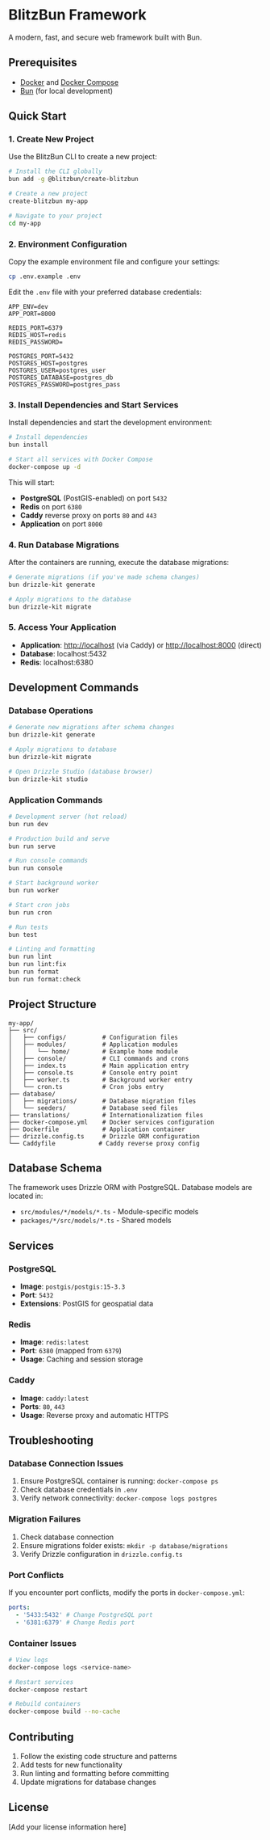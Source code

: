 # BlitzBun Framework

A modern, fast, and secure web framework built with Bun.

## Prerequisites

- [Docker](https://www.docker.com/get-started) and [Docker Compose](https://docs.docker.com/compose/install/)
- [Bun](https://bun.sh/) (for local development)

## Quick Start

### 1. Create New Project

Use the BlitzBun CLI to create a new project:

```bash
# Install the CLI globally
bun add -g @blitzbun/create-blitzbun

# Create a new project
create-blitzbun my-app

# Navigate to your project
cd my-app
```

### 2. Environment Configuration

Copy the example environment file and configure your settings:

```bash
cp .env.example .env
```

Edit the `.env` file with your preferred database credentials:

```env
APP_ENV=dev
APP_PORT=8000

REDIS_PORT=6379
REDIS_HOST=redis
REDIS_PASSWORD=

POSTGRES_PORT=5432
POSTGRES_HOST=postgres
POSTGRES_USER=postgres_user
POSTGRES_DATABASE=postgres_db
POSTGRES_PASSWORD=postgres_pass
```

### 3. Install Dependencies and Start Services

Install dependencies and start the development environment:

```bash
# Install dependencies
bun install

# Start all services with Docker Compose
docker-compose up -d
```

This will start:

- **PostgreSQL** (PostGIS-enabled) on port `5432`
- **Redis** on port `6380`
- **Caddy** reverse proxy on ports `80` and `443`
- **Application** on port `8000`

### 4. Run Database Migrations

After the containers are running, execute the database migrations:

```bash
# Generate migrations (if you've made schema changes)
bun drizzle-kit generate

# Apply migrations to the database
bun drizzle-kit migrate
```

### 5. Access Your Application

- **Application**: <http://localhost> (via Caddy) or <http://localhost:8000> (direct)
- **Database**: localhost:5432
- **Redis**: localhost:6380

## Development Commands

### Database Operations

```bash
# Generate new migrations after schema changes
bun drizzle-kit generate

# Apply migrations to database
bun drizzle-kit migrate

# Open Drizzle Studio (database browser)
bun drizzle-kit studio
```

### Application Commands

```bash
# Development server (hot reload)
bun run dev

# Production build and serve
bun run serve

# Run console commands
bun run console

# Start background worker
bun run worker

# Start cron jobs
bun run cron

# Run tests
bun test

# Linting and formatting
bun run lint
bun run lint:fix
bun run format
bun run format:check
```

## Project Structure

```text
my-app/
├── src/
│   ├── configs/          # Configuration files
│   ├── modules/          # Application modules
│   │   └── home/         # Example home module
│   ├── console/          # CLI commands and crons
│   ├── index.ts          # Main application entry
│   ├── console.ts        # Console entry point
│   ├── worker.ts         # Background worker entry
│   └── cron.ts           # Cron jobs entry
├── database/
│   ├── migrations/       # Database migration files
│   └── seeders/          # Database seed files
├── translations/         # Internationalization files
├── docker-compose.yml    # Docker services configuration
├── Dockerfile            # Application container
├── drizzle.config.ts     # Drizzle ORM configuration
└── Caddyfile            # Caddy reverse proxy config
```

## Database Schema

The framework uses Drizzle ORM with PostgreSQL. Database models are located in:

- `src/modules/*/models/*.ts` - Module-specific models
- `packages/*/src/models/*.ts` - Shared models

## Services

### PostgreSQL

- **Image**: `postgis/postgis:15-3.3`
- **Port**: `5432`
- **Extensions**: PostGIS for geospatial data

### Redis

- **Image**: `redis:latest`
- **Port**: `6380` (mapped from `6379`)
- **Usage**: Caching and session storage

### Caddy

- **Image**: `caddy:latest`
- **Ports**: `80`, `443`
- **Usage**: Reverse proxy and automatic HTTPS

## Troubleshooting

### Database Connection Issues

1. Ensure PostgreSQL container is running: `docker-compose ps`
2. Check database credentials in `.env`
3. Verify network connectivity: `docker-compose logs postgres`

### Migration Failures

1. Check database connection
2. Ensure migrations folder exists: `mkdir -p database/migrations`
3. Verify Drizzle configuration in `drizzle.config.ts`

### Port Conflicts

If you encounter port conflicts, modify the ports in `docker-compose.yml`:

```yaml
ports:
  - '5433:5432' # Change PostgreSQL port
  - '6381:6379' # Change Redis port
```

### Container Issues

```bash
# View logs
docker-compose logs <service-name>

# Restart services
docker-compose restart

# Rebuild containers
docker-compose build --no-cache
```

## Contributing

1. Follow the existing code structure and patterns
2. Add tests for new functionality
3. Run linting and formatting before committing
4. Update migrations for database changes

## License

[Add your license information here]
